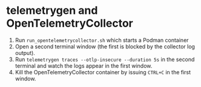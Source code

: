 # telemetrygen and OpenTelemetryCollector

1. Run `run_opentelemetrycollector.sh` which starts a Podman container
1. Open a second terminal window (the first is blocked by the collector log
   output).
1. Run `telemetrygen traces --otlp-insecure --duration 5s` in the second
   terminal and watch the logs appear in the first window.
1. Kill the OpenTelemetryCollector container by issuing `CTRL+C` in the first
   window.
